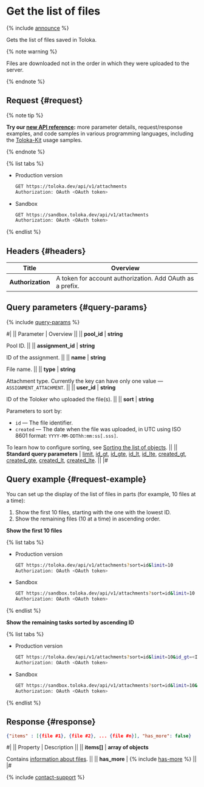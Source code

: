 # Get the list of files

{% include [announce](../_includes/announce.md) %}

Gets the list of files saved in Toloka.

{% note warning %}

Files are downloaded not in the order in which they were uploaded to the server.

{% endnote %}

## Request {#request}

{% note tip %}

**Try our [new API reference](https://toloka.ai/docs/api/api-reference/#get-/attachments):** more parameter details, request/response examples, and code samples in various programming languages, including the [Toloka-Kit](../../toloka-kit/index.md) usage samples.

{% endnote %}

{% list tabs %}

- Production version

  ```bash
  GET https://toloka.dev/api/v1/attachments
  Authorization: OAuth <OAuth token>
  ```

- Sandbox

  ```bash
  GET https://sandbox.toloka.dev/api/v1/attachments
  Authorization: OAuth <OAuth token>
  ```

{% endlist %}

## Headers {#headers}

Title | Overview
----- | -----
**Authorization** | A token for account authorization. Add OAuth as a prefix.

## Query parameters {#query-params}

{% include [query-params](../_includes/query-params.md) %}

#|
|| Parameter | Overview ||
|| **pool_id** | **string**

Pool ID. ||
|| **assignment_id** | **string**

ID of the assignment. ||
|| **name** | **string**

File name. ||
|| **type** | **string**

Attachment type. Currently the key can have only one value — `ASSIGNMENT_ATTACHMENT`. ||
|| **user_id** | **string**

ID of the Toloker who uploaded the file(s). ||
|| **sort** | **string**

Parameters to sort by:

- `id` — The file identifier.
- `created` — The date when the file was uploaded, in UTC using ISO 8601 format: `YYYY-MM-DDThh:mm:ss[.sss]`.

To learn how to configure sorting, see [Sorting the list of objects](sorting.md). ||
|| **Standard query parameters** | [limit](standard-query-parameters.md#limit), [id_gt](standard-query-parameters.md#id_gt), [id_gte](standard-query-parameters.md#id_gte), [id_lt](standard-query-parameters.md#id_lt), [id_lte](standard-query-parameters.md#id_lte), [created_gt](standard-query-parameters.md#created_gt), [created_gte](standard-query-parameters.md#created_gte), [created_lt](standard-query-parameters.md#created_lt), [created_lte](standard-query-parameters.md#created_lte). ||
|#

## Query example {#request-example}

You can set up the display of the list of files in parts (for example, 10 files at a time):

1. Show the first 10 files, starting with the one with the lowest ID.
1. Show the remaining files (10 at a time) in ascending order.

**Show the first 10 files**

{% list tabs %}

- Production version

  ```bash
  GET https://toloka.dev/api/v1/attachments?sort=id&limit=10
  Authorization: OAuth <OAuth token>
  ```

- Sandbox

  ```bash
  GET https://sandbox.toloka.dev/api/v1/attachments?sort=id&limit=10
  Authorization: OAuth <OAuth token>
  ```

{% endlist %}

**Show the remaining tasks sorted by ascending ID**

{% list tabs %}

- Production version

  ```bash
  GET https://toloka.dev/api/v1/attachments?sort=id&limit=10&id_gt=<ID of the last file from the previous response>
  Authorization: OAuth <OAuth token>
  ```

- Sandbox

  ```bash
  GET https://sandbox.toloka.dev/api/v1/attachments?sort=id&limit=10&id_gt=<ID of the last file from the previous response>
  Authorization: OAuth <OAuth token>
  ```

{% endlist %}

## Response {#response}

```json
{"items" : [{file #1}, {file #2}, ... {file #n}], "has_more": false}
```

#|
|| Property | Description ||
|| **items[]** | **array of objects**

Contains [information about files](get-attachment.md). ||
|| **has_more** | {% include [has-more](../_includes/has-more.md) %} ||
|#

{% include [contact-support](../../guide/_includes/contact-support.md) %}